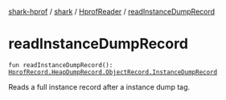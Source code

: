 [shark-hprof](../../index.md) / [shark](../index.md) / [HprofReader](index.md) / [readInstanceDumpRecord](./read-instance-dump-record.md)

# readInstanceDumpRecord

`fun readInstanceDumpRecord(): `[`HprofRecord.HeapDumpRecord.ObjectRecord.InstanceDumpRecord`](../-hprof-record/-heap-dump-record/-object-record/-instance-dump-record/index.md)

Reads a full instance record after a instance dump tag.

